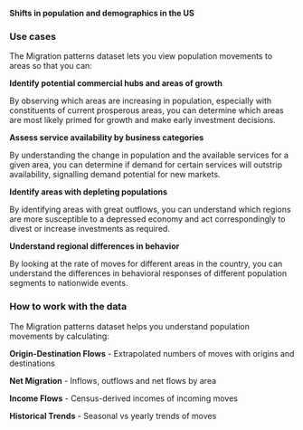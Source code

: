 **Shifts in population and demographics in the US**

### Use cases

The Migration patterns dataset lets you view population movements to areas so that you can:

**Identify potential commercial hubs and areas of growth**

By observing which areas are increasing in population, especially with constituents of current prosperous areas, you can determine which areas are most likely primed for growth and make early investment decisions.

**Assess service availability by business categories**

By understanding the change in population and the available services for a given area, you can determine if demand for certain services will outstrip availability, signalling demand potential for new markets.

**Identify areas with depleting populations**

By identifying areas with great outflows, you can understand which regions are more susceptible to a depressed economy and act correspondingly to divest or increase investments as required.

**Understand regional differences in behavior**

By looking at the rate of moves for different areas in the country, you can understand the differences in behavioral responses of different population segments to nationwide events.

### How to work with the data

The Migration patterns dataset helps you understand population movements by calculating:

**Origin-Destination Flows** - Extrapolated numbers of moves with origins and destinations

**Net Migration** - Inflows, outflows and net flows by area

**Income Flows** - Census-derived incomes of incoming moves

**Historical Trends** - Seasonal vs yearly trends of moves
